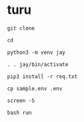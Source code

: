 # turu 

`git clone`

`cd`

`python3 -m venv jay`

`. . jay/bin/activate`

`pip3 install -r req.txt`

`cp sample.env .env`

`screen -S`

`bash run`
